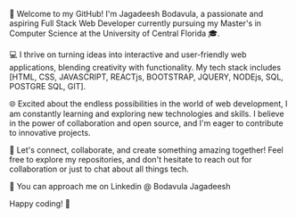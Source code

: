 🚀 Welcome to my GitHub! I'm Jagadeesh Bodavula, a passionate and aspiring Full Stack Web Developer currently pursuing my Master's in Computer Science at the University of Central Florida 🎓.

💻 I thrive on turning ideas into interactive and user-friendly web applications, blending creativity with functionality. My tech stack includes [HTML, CSS, JAVASCRIPT, REACTjs, BOOTSTRAP, JQUERY, NODEjs, SQL, POSTGRE SQL, GIT].

🌐 Excited about the endless possibilities in the world of web development, I am constantly learning and exploring new technologies and skills. I believe in the power of collaboration and open source, and I'm eager to contribute to innovative projects.

🔧 Let's connect, collaborate, and create something amazing together! Feel free to explore my repositories, and don't hesitate to reach out for collaboration or just to chat about all things tech.

🤝 You can approach me on Linkedin @ Bodavula Jagadeesh

Happy coding! 🚀
